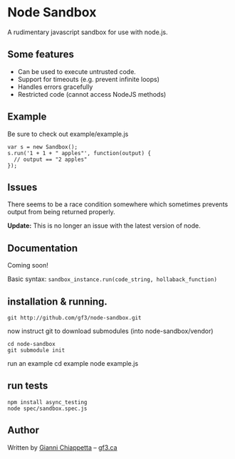 # Node Sandbox

A rudimentary javascript sandbox for use with node.js.

## Some features

- Can be used to execute untrusted code.
- Support for timeouts (e.g. prevent infinite loops)
- Handles errors gracefully
- Restricted code (cannot access NodeJS methods)

## Example

Be sure to check out example/example.js

    var s = new Sandbox();
    s.run('1 + 1 + " apples"', function(output) {
      // output == "2 apples"
    });

## Issues

There seems to be a race condition somewhere which sometimes prevents output from being returned properly.

**Update:** This is no longer an issue with the latest version of node.

## Documentation

Coming soon!

Basic syntax: `sandbox_instance.run(code_string, hollaback_function)`

## installation & running.

	git http://github.com/gf3/node-sandbox.git

now instruct git to download submodules (into node-sandbox/vendor)

	cd node-sandbox
	git submodule init

run an example
	cd example
	node example.js

## run tests

	npm install async_testing
	node spec/sandbox.spec.js

## Author

Written by [Gianni Chiappetta](http://github.com/gf3) &ndash; [gf3.ca](http://gf3.ca)
